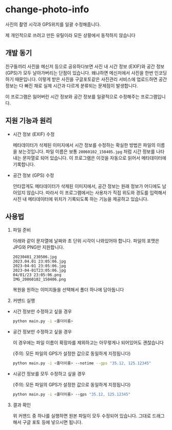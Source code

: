# change-photo-info

사진의 촬영 시각과 GPS위치를 일괄 수정해줍니다.

제 개인적으로 쓰려고 만든 유틸이라 모든 상황에서 동작하지 않습니다

## 개발 동기

친구들끼리 사진을 메신저 등으로 공유하다보면 사진 내 시간 정보 (EXIF)와 공간 정보 (GPS)가 모두 날아가버리는 단점이 있습니다. 왜냐하면 메신저에서 사진을 한번 인코딩하기 때문입니다. 이렇게 받은 사진을 구글포토같은 사진관리 서비스에 업로드하면 공간 정보는 다 빠진 채로 실제 시간과 다르게 분류되는 문제점이 발생합니다.

이 프로그램은 잃어버린 시간 정보와 공간 정보를 일괄적으로 수정해주는 프로그램입니다.

## 지원 기능과 원리

- 시간 정보 (EXIF) 수정

    메타데이터가 삭제된 이미지에서 시간 정보를 수정하는 확실한 방법은 파일의 이름을 보는것입니다. 파일 이름은 보통 `20060102_150405.jpg` 처럼 시간 정보를 나타내는 문자열로 되어 있습니다. 이 프로그램은 이것을 자동으로 읽어서 메타데이터에 기록합니다.

- 공간 정보 (GPS) 수정

    안타깝게도 메타데이터가 삭제된 이미지에서, 공간 정보는 원래 정보가 어디에도 남아있지 않습니다. 따라서 이 프로그램에서는 사용자가 직접 위도와 경도를 입력해서 사진 내 메타데이터에 위치가 기록되도록 하는 기능을 제공하고 있습니다.

## 사용법

1. 파일 준비

    아래와 같이 문자열에 날짜와 초 단위 시각이 나와있어야 합니다. 파일의 포맷은 JPG와 PNG만 지원합니다.
    ```
    20230401_230506.jpg
    2023.04.01 23:05:06.jpg
    2023-04-01 23:05:06.jpg
    2023-04-01T23:05:06.jpg
    04/01/23 23:05:06.png
    IMG_20060102_150406.png
    ```
    복원을 원하는 이미지들을 선택해서 폴더 하나에 담아둡니다

2. 커맨드 실행

- 시간 정보만 수정하고 싶을 경우
    ```bash
    python main.py -i <폴더이름>
    ```

- 공간 정보만 수정하고 싶을 경우

    이 경우에는 파일 이름이 확장자를 제외하고는 아무렇게나 되어있어도 괜찮습니다

    (주의: 모든 파일의 GPS가 설정한 값으로 동일하게 지정됩니다)
    ```bash
    python main.py -i <폴더이름> --notime --gps "35.12, 125.12345"
    ```

- 시공간 정보를 모두 수정하고 싶을 경우

    (주의: 모든 파일의 GPS가 설정한 값으로 동일하게 지정됩니다)
    ```bash
    python main.py -i <폴더이름> --gps "35.12, 125.12345"
    ```

3. 결과 확인

    위 커맨드 중 하나를 실행하면 원본 파일이 모두 수정되어 있습니다. 그대로 드래그 해서 구글 포토 등에 넣으시면 됩니다.